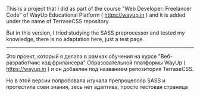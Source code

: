 This is a project that I did as part of the course "Web Developer: Freelancer Code" of WayUp Educational Platform ( https://wayup.in ) and it is added under the name of TerraseCSS repository.

But in this version, I tried studying the SASS preprocessor and tested my knowledge, there is no adaptation here, just a test page.

----------------------------------------------------------------------------------------------------------------------------------------

Это проект, который я делала в рамках обучения на курсе "Веб-разработчик: код фрилансера" Образовательной платформы WayUp ( https://wayup.in ) и он добавлен под названием репозитория TerraseCSS. 

Но в этой версии попробовала изучала препроцессор SASS и протестила сови знания, зесь нет адаптива, просто тестовая страница
